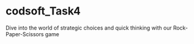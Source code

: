 # codsoft_Task4
Dive into the world of strategic choices and quick thinking with our Rock-Paper-Scissors game 
